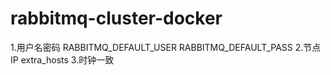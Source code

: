 # rabbitmq-cluster-docker

1.用户名密码
RABBITMQ_DEFAULT_USER
RABBITMQ_DEFAULT_PASS
2.节点IP
extra_hosts
3.时钟一致

